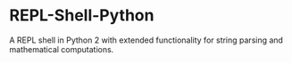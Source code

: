 # REPL-Shell-Python
A REPL shell in Python 2 with extended functionality for string parsing and mathematical computations. 
